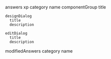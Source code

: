 answers
  xp
    category
    name
    componentGroup
    title

    designDialog
      title
      description

    editDialog
      title
      description

modifiedAnswers
  category
  name
